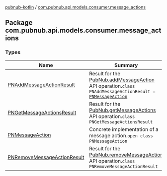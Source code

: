 [pubnub-kotlin](../index.md) / [com.pubnub.api.models.consumer.message_actions](./index.md)

## Package com.pubnub.api.models.consumer.message_actions

### Types

| Name | Summary |
|---|---|
| [PNAddMessageActionResult](-p-n-add-message-action-result.md) | Result for the [PubNub.addMessageAction](../com.pubnub.api/-pub-nub/add-message-action.md) API operation.`class PNAddMessageActionResult : `[`PNMessageAction`](-p-n-message-action/index.md) |
| [PNGetMessageActionsResult](-p-n-get-message-actions-result/index.md) | Result for the [PubNub.getMessageActions](../com.pubnub.api/-pub-nub/get-message-actions.md) API operation.`class PNGetMessageActionsResult` |
| [PNMessageAction](-p-n-message-action/index.md) | Concrete implementation of a message action.`open class PNMessageAction` |
| [PNRemoveMessageActionResult](-p-n-remove-message-action-result/index.md) | Result for the [PubNub.removeMessageAction](../com.pubnub.api/-pub-nub/remove-message-action.md) API operation.`class PNRemoveMessageActionResult` |
